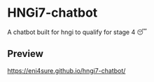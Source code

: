 # HNGi7-chatbot
A chatbot built for hngi to qualify for stage 4 😴

## Preview
https://eni4sure.github.io/hngi7-chatbot/
